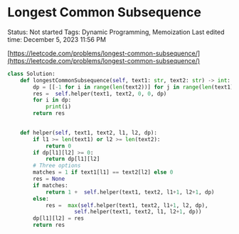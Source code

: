 # Longest Common Subsequence

Status: Not started
Tags: Dynamic Programming, Memoization
Last edited time: December 5, 2023 11:56 PM

[https://leetcode.com/problems/longest-common-subsequence/](https://leetcode.com/problems/longest-common-subsequence/)

```python
class Solution:
    def longestCommonSubsequence(self, text1: str, text2: str) -> int:
        dp = [[-1 for i in range(len(text2))] for j in range(len(text1))]
        res =  self.helper(text1, text2, 0, 0, dp)
        for i in dp:
            print(i)
        return res
    

    def helper(self, text1, text2, l1, l2, dp):
        if l1 >= len(text1) or l2 >= len(text2):
            return 0
        if dp[l1][l2] >= 0:
            return dp[l1][l2]
        # Three options
        matches = 1 if text1[l1] == text2[l2] else 0
        res = None
        if matches:
            return 1 +  self.helper(text1, text2, l1+1, l2+1, dp)
        else:
            res =  max(self.helper(text1, text2, l1+1, l2, dp),
                     self.helper(text1, text2, l1, l2+1, dp))
        dp[l1][l2] = res
        return res
```